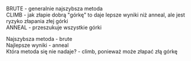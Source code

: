BRUTE - generalnie najszybsza metoda \
CLIMB - jak złapie dobrą "górkę" to daje lepsze wyniki niż anneal, ale jest ryzyko złapania złej górki \
ANNEAL - przeszukuje wszystkie górki 

Najszybsza metoda - brute \
Najlepsze wyniki - anneal \
Która metoda się nie nadaje? - climb, ponieważ może złapać złą górkę